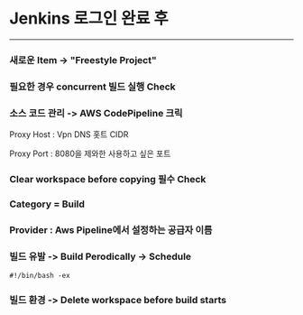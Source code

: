 # Jenkins 로그인 완료 후

***

### 새로운 Item -> "Freestyle Project"
### 필요한 경우 concurrent 빌드 실행 Check
### 소스 코드 관리 -> AWS CodePipeline 크릭

Proxy Host : Vpn DNS 홋트 CIDR

Proxy Port : 8080을 제와한 사용하고 싶은 포트

### Clear workspace before copying 필수 Check
### Category = Build
### Provider : Aws Pipeline에서 설정하는 공급자 이름
### 빌드 유발 -> Build Perodically -> Schedule
```
#!/bin/bash -ex
```
### 빌드 환경 -> Delete workspace before build starts

